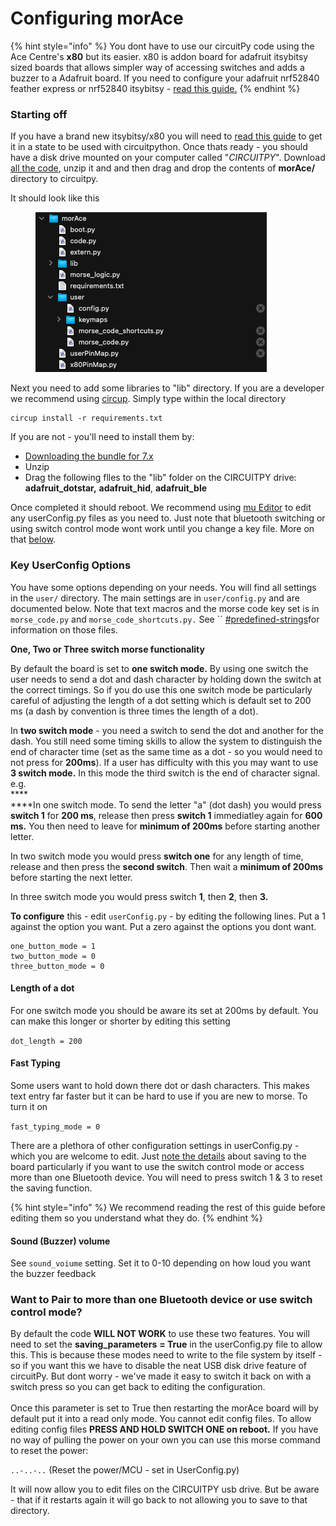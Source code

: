 # Configuring morAce

{% hint style="info" %}
You dont have to use our circuitPy code using the Ace Centre's **x80** but its easier. x80 is addon board for adafruit itsybitsy sized boards that allows simpler way of accessing switches and adds a buzzer to a Adafruit board. If you need to configure your adafruit nrf52840 feather express or nrf52840 itsybitsy - [read this guide.](developer-notes.md)
{% endhint %}

### Starting off

If you have a brand new itsybitsy/x80 you will need to [read this guide](https://learn.adafruit.com/adafruit-itsybitsy-nrf52840-express/circuitpython) to get it in a state to be used with circuitpython. Once thats ready - you should have a disk drive mounted on your computer called "_CIRCUITPY_". Download[ all the code](https://github.com/AceCentre/morAce/archive/refs/heads/main.zip), unzip it and and then drag and drop the contents of **morAce/** directory to circuitpy.

It should look like this&#x20;

<figure><img src="../.gitbook/assets/morace-ls.png" alt=""><figcaption></figcaption></figure>

Next you need to add some libraries to "lib" directory. If you are a developer we recommend using [circup](https://pypi.org/project/circup/). Simply type within the local directory

```
circup install -r requirements.txt
```

If you are not - you'll need to install them by:

* [Downloading the bundle for 7.x](https://circuitpython.org/libraries)
* Unzip
* Drag the following flles to the "lib" folder on the CIRCUITPY drive: **adafruit\_dotstar,** **adafruit\_hid**, **adafruit\_ble**

Once completed it should reboot. We recommend using [mu Editor](https://codewith.mu) to edit any userConfig.py files as you need to. Just note that bluetooth switching or using switch control mode wont work until you change a key file. More on that [below](configuring-morace.md#want-to-pair-to-more-than-one-bluetooth-device-or-use-switch-control-mode).

### Key UserConfig Options

You have some options depending on your needs. You will find all settings in the `user/` directory.  The main settings are in `user/config.py` and are documented below. Note that text macros and the morse code key set is in `morse_code.py` and `morse_code_shortcuts.py.` See `` [#predefined-strings](controlling-keyboard.md#predefined-strings "mention")for information on those files.&#x20;

**One, Two or Three switch morse functionality**

By default the board is set to **one switch mode.** By using one switch the user needs to send a dot and dash character by holding down the switch at the correct timings. So if you do use this one switch mode be particularly careful of adjusting the length of a dot setting which is default set to 200 ms (a dash by convention is three times the length of a dot).

In **two switch mode** - you need a switch to send the dot and another for the dash. You still need some timing skills to allow the system to distinguish the end of character time (set as the same time as a dot - so you would need to not press for **200ms**). If a user has difficulty with this you may want to use **3 switch mode.** In this mode the third switch is the end of character signal. e.g.\
\*\*\*\*\
\*\*\*\*In one switch mode. To send the letter "a" (dot dash) you would press **switch 1** for **200 ms**, release then press **switch 1** immediatley again for **600 ms.** You then need to leave for **minimum of 200ms** before starting another letter.

In two switch mode you would press **switch one** for any length of time, release and then press the **second switch**. Then wait a **minimum of 200ms** before starting the next letter.

In three switch mode you would press switch **1**, then **2**, then **3.**

**To configure** this - edit `userConfig.py` - by editing the following lines. Put a 1 against the option you want. Put a zero against the options you dont want.

```
one_button_mode = 1
two_button_mode = 0
three_button_mode = 0
```

#### **Length of a dot**

For one switch mode you should be aware its set at 200ms by default. You can make this longer or shorter by editing this setting

`dot_length = 200`

#### **Fast Typing**

Some users want to hold down there dot or dash characters. This makes text entry far faster but it can be hard to use if you are new to morse. To turn it on

`fast_typing_mode = 0`

There are a plethora of other configuration settings in userConfig.py - which you are welcome to edit. Just [note the details](switch-control-mode-and-morse-mode.md) about saving to the board particularly if you want to use the switch control mode or access more than one Bluetooth device. You will need to press switch 1 & 3 to reset the saving function.

{% hint style="info" %}
We recommend reading the rest of this guide before editing them so you understand what they do.
{% endhint %}

#### Sound (Buzzer) volume

See `sound_voiume` setting. Set it to 0-10 depending on how loud you want the buzzer feedback

### Want to Pair to more than one Bluetooth device or use switch control mode?

By default the code **WILL NOT WORK** to use these two features. You will need to set the **saving\_parameters** **= True** in the userConfig.py file to allow this. This is because these modes need to write to the file system by itself - so if you want this we have to disable the neat USB disk drive feature of circuitPy. But dont worry - we've made it easy to switch it back on with a switch press so you can get back to editing the configuration.\
\
Once this parameter is set to True then restarting the morAce board will by default put it into a read only mode. You cannot edit config files. To allow editing config files **PRESS AND HOLD SWITCH ONE on reboot.** If you have no way of pulling the power on your own you can use this morse command to reset the power:

`..-..-..` (Reset the power/MCU - set in UserConfig.py)

It will now allow you to edit files on the CIRCUITPY usb drive. But be aware - that if it restarts again it will go back to not allowing you to save to that directory.
